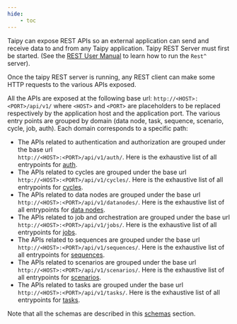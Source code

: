 ```yaml
---
hide:
    - toc
---
```

Taipy can expose REST APIs so an external application can send and receive data to and from any
Taipy application. Taipy REST Server must first be started. (See the
[REST User Manual](../../userman/scenario_features/rest/index.md) to learn how to run the `Rest^` server).

Once the taipy REST server is running, any REST client can make some HTTP requests to the various
APIs exposed.

All the APIs are exposed at the following base url: `http://<HOST>:<PORT>/api/v1/` where
`<HOST>` and `<PORT>` are placeholders to be replaced respectively by the application host and
the application port. The various entry points are grouped by domain (data node, task, sequence,
scenario, cycle, job, auth). Each domain corresponds to a specific path:

- The APIs related to authentication and authorization are grouped under the base url <br>
    `http://<HOST>:<PORT>/api/v1/auth/`. Here is the exhaustive list of all entrypoints for
    [auth](apis_auth.md).
- The APIs related to cycles are grouped under the base url <br>
    `http://<HOST>:<PORT>/api/v1/cycles/`. Here is the exhaustive list of all entrypoints for
    [cycles](apis_cycle.md).
- The APIs related to data nodes are grouped under the base url <br>
    `http://<HOST>:<PORT>/api/v1/datanodes/`. Here is the exhaustive list of all entrypoints
    for [data nodes](apis_datanode.md).
- The APIs related to job and orchestration are grouped under the base url <br>
    `http://<HOST>:<PORT>/api/v1/jobs/`. Here is the exhaustive list of all entrypoints for
    [jobs](apis_job.md).
- The APIs related to sequences are grouped under the base url <br>
    `http://<HOST>:<PORT>/api/v1/sequences/`. Here is the exhaustive list of all entrypoints
    for [sequences](apis_sequence.md).
- The APIs related to scenarios are grouped under the base url <br>
    `http://<HOST>:<PORT>/api/v1/scenarios/`. Here is the exhaustive list of all entrypoints
    for [scenarios](apis_scenario.md).
- The APIs related to tasks are grouped under the base url <br>
    `http://<HOST>:<PORT>/api/v1/tasks/`. Here is the exhaustive list of all entrypoints for
    [tasks](apis_task.md).

Note that all the schemas are described in this [schemas](schemas.md) section.
